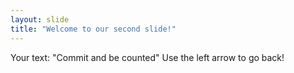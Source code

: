 ```yaml
---
layout: slide
title: "Welcome to our second slide!"
---
```

Your text: "Commit and be counted"
Use the left arrow to go back!
